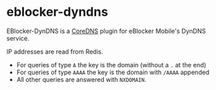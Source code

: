 # eblocker-dyndns

EBlocker-DynDNS is a [CoreDNS](https://coredns.io/) plugin for eBlocker Mobile's DynDNS service.

IP addresses are read from Redis.

* For queries of type `A` the key is the domain (without a `.` at the end)
* For queries of type `AAAA` the key is the domain with `/AAAA` appended
* All other queries are answered with `NXDOMAIN`.
